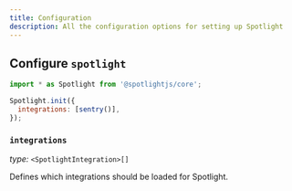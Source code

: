 ```yaml
---
title: Configuration
description: All the configuration options for setting up Spotlight
---
```


## Configure `spotlight`

```js
import * as Spotlight from '@spotlightjs/core';

Spotlight.init({
  integrations: [sentry()],
});
```

### `integrations`

_type:_ `<SpotlightIntegration>[]`

Defines which integrations should be loaded for Spotlight.
